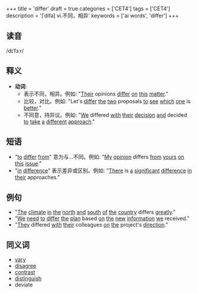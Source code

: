 +++
title = 'differ'
draft = true
categories = ['CET4']
tags = ['CET4']
description = '[ˈdifə] vi.不同，相异'
keywords = ['ai words', 'differ']
+++

## 读音
/dɪˈfɜːr/

## 释义
- **动词**:
  - 表示不同，相异。例如: "[Their](/post/their/) opinions [differ](/post/differ/) [on](/post/on/) [this](/post/this/) [matter](/post/matter/)."
  - 比较，对比。例如: "Let's [differ](/post/differ/) [the](/post/the/) [two](/post/two/) proposals [to](/post/to/) [see](/post/see/) [which](/post/which/) [one](/post/one/) is [better](/post/better/)."
  - 不同意，持异议。例如: "[We](/post/we/) differed [with](/post/with/) [their](/post/their/) [decision](/post/decision/) [and](/post/and/) decided [to](/post/to/) [take](/post/take/) [a](/post/a/) [different](/post/different/) [approach](/post/approach/)."

## 短语
- "[to](/post/to/) [differ](/post/differ/) [from](/post/from/)" 意为与...不同。例如: "[My](/post/my/) [opinion](/post/opinion/) differs [from](/post/from/) [yours](/post/yours/) [on](/post/on/) [this](/post/this/) [issue](/post/issue/)."
- "[in](/post/in/) [difference](/post/difference/)" 表示差异或区别。例如: "[There](/post/there/) is [a](/post/a/) [significant](/post/significant/) [difference](/post/difference/) [in](/post/in/) [their](/post/their/) approaches."

## 例句
- "[The](/post/the/) [climate](/post/climate/) [in](/post/in/) [the](/post/the/) [north](/post/north/) [and](/post/and/) [south](/post/south/) [of](/post/of/) [the](/post/the/) [country](/post/country/) differs [greatly](/post/greatly/)."
- "[We](/post/we/) [need](/post/need/) [to](/post/to/) [differ](/post/differ/) [the](/post/the/) [plan](/post/plan/) based [on](/post/on/) [the](/post/the/) [new](/post/new/) [information](/post/information/) [we](/post/we/) received."
- "[They](/post/they/) differed [with](/post/with/) [their](/post/their/) colleagues [on](/post/on/) [the](/post/the/) project's [direction](/post/direction/)."

## 同义词
- [vary](/post/vary/)
- [disagree](/post/disagree/)
- [contrast](/post/contrast/)
- [distinguish](/post/distinguish/)
- deviate
